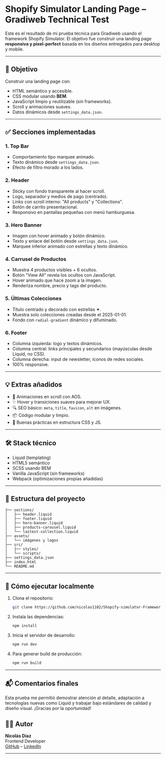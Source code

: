 # Shopify Simulator Landing Page – Gradiweb Technical Test

Este es el resultado de mi prueba técnica para Gradiweb usando el framework Shopify Simulator. El objetivo fue construir una landing page **responsiva y pixel-perfect** basada en los diseños entregados para desktop y mobile.

---

## 🎯 Objetivo

Construir una landing page con:

- HTML semántico y accesible.
- CSS modular usando **BEM**.
- JavaScript limpio y reutilizable (sin frameworks).
- Scroll y animaciones suaves.
- Datos dinámicos desde `settings_data.json`.

---

## ✅ Secciones implementadas

### 1. **Top Bar**
- Comportamiento tipo marquee animado.
- Texto dinámico desde `settings_data.json`.
- Efecto de filtro morado a los lados.

### 2. **Header**
- Sticky con fondo transparente al hacer scroll.
- Logo, separador y medios de pago (centrado).
- Links con scroll interno: "All products" y "Collections".
- Botón de carrito presentacional.
- Responsivo en pantallas pequeñas con menú hamburguesa.

### 3. **Hero Banner**
- Imagen con hover animado y botón dinámico.
- Texto y enlace del botón desde `settings_data.json`.
- Marquee inferior animado con estrellas y texto dinámico.

### 4. **Carrusel de Productos**
- Muestra 4 productos visibles + 6 ocultos.
- Botón "View All" revela los ocultos con JavaScript.
- Hover animado que hace zoom a la imagen.
- Renderiza nombre, precio y tags del producto.

### 5. **Últimas Colecciones**
- Título centrado y decorado con estrellas ✦.
- Muestra solo colecciones creadas desde el 2025-01-01.
- Fondo con `radial-gradient` dinámico y difuminado.

### 6. **Footer**
- Columna izquierda: logo y textos dinámicos.
- Columna central: links principales y secundarios (mayúsculas desde Liquid, no CSS).
- Columna derecha: input de newsletter, íconos de redes sociales.
- 100% responsive.

---

## 💡 Extras añadidos

- 🎨 Animaciones en scroll con AOS.
- ✨ Hover y transiciones suaves para mejorar UX.
- 🔍 SEO básico: `meta`, `title`, `favicon`, `alt` en imágenes.
- 📦 Código modular y limpio.
- 🧪 Buenas prácticas en estructura CSS y JS.

---

## 🛠️ Stack técnico

- Liquid (templating)
- HTML5 semántico
- SCSS usando BEM
- Vanilla JavaScript (sin frameworks)
- Webpack (optimizaciones propias añadidas)

---

## 📂 Estructura del proyecto

```
├── sections/
│   ├── header.liquid
│   ├── footer.liquid
│   ├── hero-banner.liquid
│   ├── products-carousel.liquid
│   └── lastest-collection.liquid
├── assets/
│   └── imágenes y logos
├── src/
│   ├── styles/
│   └── scripts/
├── settings_data.json
├── index.html
└── README.md
```

---

## 🚀 Cómo ejecutar localmente

1. Clona el repositorio:
   ```bash
   git clone https://github.com/nicolas1102/Shopify-simulator-Framework.git
   ```

2. Instala las dependencias:
   ```bash
   npm install
   ```

3. Inicia el servidor de desarrollo:
   ```bash
   npm run dev
   ```

4. Para generar build de producción:
   ```bash
   npm run build
   ```

---

## 📬 Comentarios finales

Esta prueba me permitió demostrar atención al detalle, adaptación a tecnologías nuevas como Liquid y trabajar bajo estándares de calidad y diseño visual. ¡Gracias por la oportunidad!

## 👨‍💻 Autor

**Nicolás Díaz**  
Frontend Developer  
[GitHub](https://github.com/nicolas1102) – [LinkedIn](https://www.linkedin.com/in/nicolas-diaz-vargas/)

---
